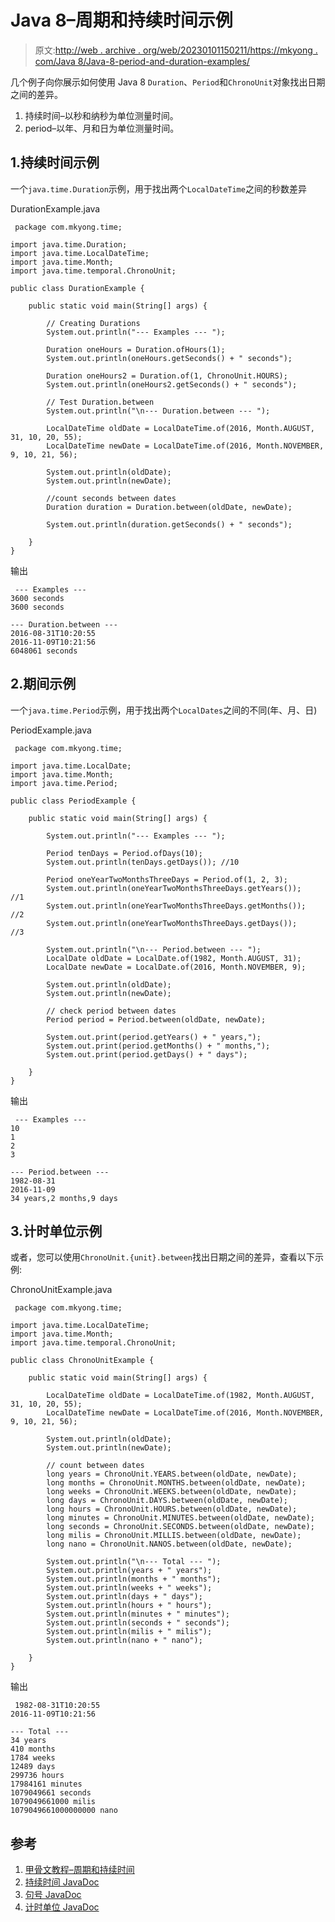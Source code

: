 # Java 8–周期和持续时间示例

> 原文:[http://web . archive . org/web/20230101150211/https://mkyong . com/Java 8/Java-8-period-and-duration-examples/](http://web.archive.org/web/20230101150211/https://mkyong.com/java8/java-8-period-and-duration-examples/)

几个例子向你展示如何使用 Java 8 `Duration`、`Period`和`ChronoUnit`对象找出日期之间的差异。

1.  持续时间–以秒和纳秒为单位测量时间。
2.  period–以年、月和日为单位测量时间。

## 1.持续时间示例

一个`java.time.Duration`示例，用于找出两个`LocalDateTime`之间的秒数差异

DurationExample.java

```
 package com.mkyong.time;

import java.time.Duration;
import java.time.LocalDateTime;
import java.time.Month;
import java.time.temporal.ChronoUnit;

public class DurationExample {

    public static void main(String[] args) {

		// Creating Durations
        System.out.println("--- Examples --- ");

        Duration oneHours = Duration.ofHours(1);
        System.out.println(oneHours.getSeconds() + " seconds");

        Duration oneHours2 = Duration.of(1, ChronoUnit.HOURS);
        System.out.println(oneHours2.getSeconds() + " seconds");

		// Test Duration.between
        System.out.println("\n--- Duration.between --- ");

        LocalDateTime oldDate = LocalDateTime.of(2016, Month.AUGUST, 31, 10, 20, 55);
        LocalDateTime newDate = LocalDateTime.of(2016, Month.NOVEMBER, 9, 10, 21, 56);

        System.out.println(oldDate);
        System.out.println(newDate);

        //count seconds between dates
        Duration duration = Duration.between(oldDate, newDate);

        System.out.println(duration.getSeconds() + " seconds");

    }
} 
```

输出

```
 --- Examples --- 
3600 seconds
3600 seconds

--- Duration.between --- 
2016-08-31T10:20:55
2016-11-09T10:21:56
6048061 seconds 
```

## 2.期间示例

一个`java.time.Period`示例，用于找出两个`LocalDates`之间的不同(年、月、日)

PeriodExample.java

```
 package com.mkyong.time;

import java.time.LocalDate;
import java.time.Month;
import java.time.Period;

public class PeriodExample {

    public static void main(String[] args) {

        System.out.println("--- Examples --- ");

        Period tenDays = Period.ofDays(10); 
        System.out.println(tenDays.getDays()); //10

        Period oneYearTwoMonthsThreeDays = Period.of(1, 2, 3);
        System.out.println(oneYearTwoMonthsThreeDays.getYears());   //1
        System.out.println(oneYearTwoMonthsThreeDays.getMonths());  //2
        System.out.println(oneYearTwoMonthsThreeDays.getDays());    //3

        System.out.println("\n--- Period.between --- ");
        LocalDate oldDate = LocalDate.of(1982, Month.AUGUST, 31);
        LocalDate newDate = LocalDate.of(2016, Month.NOVEMBER, 9);

        System.out.println(oldDate);
        System.out.println(newDate);

        // check period between dates
        Period period = Period.between(oldDate, newDate);

        System.out.print(period.getYears() + " years,");
        System.out.print(period.getMonths() + " months,");
        System.out.print(period.getDays() + " days");

    }
} 
```

输出

```
 --- Examples --- 
10
1
2
3

--- Period.between --- 
1982-08-31
2016-11-09
34 years,2 months,9 days 
```

## 3.计时单位示例

或者，您可以使用`ChronoUnit.{unit}.between`找出日期之间的差异，查看以下示例:

ChronoUnitExample.java

```
 package com.mkyong.time;

import java.time.LocalDateTime;
import java.time.Month;
import java.time.temporal.ChronoUnit;

public class ChronoUnitExample {

    public static void main(String[] args) {

        LocalDateTime oldDate = LocalDateTime.of(1982, Month.AUGUST, 31, 10, 20, 55);
        LocalDateTime newDate = LocalDateTime.of(2016, Month.NOVEMBER, 9, 10, 21, 56);

        System.out.println(oldDate);
        System.out.println(newDate);

        // count between dates
        long years = ChronoUnit.YEARS.between(oldDate, newDate);
        long months = ChronoUnit.MONTHS.between(oldDate, newDate);
        long weeks = ChronoUnit.WEEKS.between(oldDate, newDate);
        long days = ChronoUnit.DAYS.between(oldDate, newDate);
        long hours = ChronoUnit.HOURS.between(oldDate, newDate);
        long minutes = ChronoUnit.MINUTES.between(oldDate, newDate);
        long seconds = ChronoUnit.SECONDS.between(oldDate, newDate);
        long milis = ChronoUnit.MILLIS.between(oldDate, newDate);
        long nano = ChronoUnit.NANOS.between(oldDate, newDate);

        System.out.println("\n--- Total --- ");
        System.out.println(years + " years");
        System.out.println(months + " months");
        System.out.println(weeks + " weeks");
        System.out.println(days + " days");
        System.out.println(hours + " hours");
        System.out.println(minutes + " minutes");
        System.out.println(seconds + " seconds");
        System.out.println(milis + " milis");
        System.out.println(nano + " nano");

    }
} 
```

输出

```
 1982-08-31T10:20:55
2016-11-09T10:21:56

--- Total --- 
34 years
410 months
1784 weeks
12489 days
299736 hours
17984161 minutes
1079049661 seconds
1079049661000 milis
1079049661000000000 nano 
```

## 参考

1.  [甲骨文教程–周期和持续时间](http://web.archive.org/web/20221027024415/https://docs.oracle.com/javase/tutorial/datetime/iso/period.html)
2.  [持续时间 JavaDoc](http://web.archive.org/web/20221027024415/https://docs.oracle.com/javase/8/docs/api/java/time/Duration.html)
3.  [句号 JavaDoc](http://web.archive.org/web/20221027024415/https://docs.oracle.com/javase/8/docs/api/java/time/Period.html)
4.  [计时单位 JavaDoc](http://web.archive.org/web/20221027024415/https://docs.oracle.com/javase/8/docs/api/java/time/temporal/ChronoUnit.html)

<input type="hidden" id="mkyong-current-postId" value="14072">